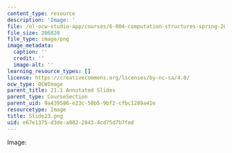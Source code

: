 ```yaml
---
content_type: resource
description: 'Image: '
file: /ol-ocw-studio-app/courses/6-004-computation-structures-spring-2017/e67e1375d3dea08228434cd75d7b7fed_Slide23.png
file_size: 206820
file_type: image/png
image_metadata:
  caption: ''
  credit: ''
  image-alt: ''
learning_resource_types: []
license: https://creativecommons.org/licenses/by-nc-sa/4.0/
ocw_type: OCWImage
parent_title: 21.1 Annotated Slides
parent_type: CourseSection
parent_uid: 9a439586-e23c-50b5-9bf2-cfbc1289a41e
resourcetype: Image
title: Slide23.png
uid: e67e1375-d3de-a082-2843-4cd75d7b7fed
---
```

Image: 